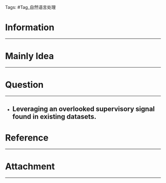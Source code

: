 Tags: #Tag_自然语言处理 
# Information
---


# Mainly Idea
---


# Question
---
- Leveraging an overlooked supervisory signal found in existing datasets.
	- 

# Reference
---


# Attachment
---
